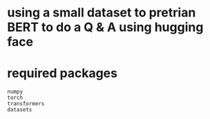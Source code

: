 # using a small dataset to pretrian BERT to do a Q & A using hugging face

# required packages
```
numpy
torch
transformers
datasets